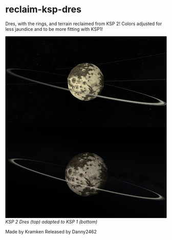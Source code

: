 # reclaim-ksp-dres

Dres, with the rings, and terrain reclaimed from KSP 2! Colors adjusted for less jaundice and to be more fitting with KSP1!

![KSP 2 Dres (top) adapted to KSP 1 (bottom)](.github/rsc/img/compare-ksp2-ksp1.png) 
_KSP 2 Dres (top) adapted to KSP 1 (bottom)_

Made by Kramken
Released by Danny2462
